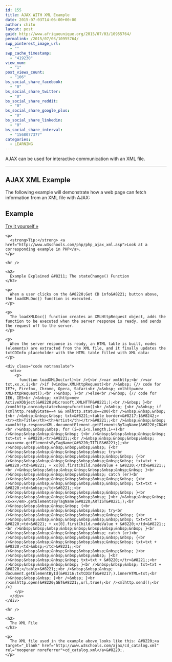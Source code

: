 ```yaml
---
id: 155
title: AJAX WITH XML Example
date: 2015-07-03T14:06:00+00:00
author: chito
layout: post
guid: http://www.afriqueunique.org/2015/07/03/10955764/
permalink: /2015/07/03/10955764/
swp_pinterest_image_url:
  - ""
swp_cache_timestamp:
  - "419230"
view_num:
  - "1"
post_views_count:
  - "106"
bs_social_share_facebook:
  - "0"
bs_social_share_twitter:
  - "0"
bs_social_share_reddit:
  - "0"
bs_social_share_google_plus:
  - "0"
bs_social_share_linkedin:
  - "0"
bs_social_share_interval:
  - "1568077377"
categories:
  - LEARNING
---
```

<p class="intro">
  AJAX can be used for interactive communication with an XML file.
</p>

* * *

## AJAX XML Example

The following example will demonstrate how a web page can fetch information from an XML file with AJAX:

<div class="example">
  <h2 class="example">
    Example
  </h2>
  
  <div class="example_result notranslate">
  </div>
</div>

<div class="example">
  <div class="example_result notranslate">
  </div>
  
  <p>
    <a target="_blank" href="http://www.w3schools.com/ajax/tryit.asp?filename=tryajax_xml2" class="tryitbtn" rel="noopener noreferrer">Try it yourself »</a></div> 
    
    <p>
      <strong>Tip:</strong> <a href="http://www.w3schools.com/php/php_ajax_xml.asp">Look at a corresponding example in PHP</a>.
    </p>
    
    <hr />
    
    <h2>
      Example Explained &#8211; The stateChange() Function
    </h2>
    
    <p>
      When a user clicks on the &#8220;Get CD info&#8221; button above, the loadXMLDoc() function is executed.
    </p>
    
    <p>
      The loadXMLDoc() function creates an XMLHttpRequest object, adds the function to be executed when the server response is ready, and sends the request off to the server.
    </p>
    
    <p>
      When the server response is ready, an HTML table is built, nodes (elements) are extracted from the XML file, and it finally updates the txtCDInfo placeholder with the HTML table filled with XML data:
    </p>
    
    <div class="code notranslate">
      <div>
        <p>
          function loadXMLDoc(url)<br />{<br />var xmlhttp;<br />var txt,xx,x,i;<br />if (window.XMLHttpRequest)<br />&nbsp; {// code for IE7+, Firefox, Chrome, Opera, Safari<br />&nbsp; xmlhttp=new XMLHttpRequest();<br />&nbsp; }<br />else<br />&nbsp; {// code for IE6, IE5<br />&nbsp; xmlhttp=new ActiveXObject(&#8220;Microsoft.XMLHTTP&#8221;);<br />&nbsp; }<br />xmlhttp.onreadystatechange=function()<br />&nbsp; {<br />&nbsp; if (xmlhttp.readyState==4 && xmlhttp.status==200)<br />&nbsp;&nbsp;&nbsp; {<br />&nbsp;&nbsp;&nbsp; txt=&#8221;<table border=&#8217;1&#8242;><tr><th>Title</th><th>Artist</th></tr>&#8221;;<br />&nbsp;&nbsp;&nbsp; x=xmlhttp.responseXML.documentElement.getElementsByTagName(&#8220;CD&#8221;);<br />&nbsp;&nbsp;&nbsp; for (i=0;i<x.length;i++)<br />&nbsp;&nbsp;&nbsp;&nbsp;&nbsp; {<br />&nbsp;&nbsp;&nbsp;&nbsp;&nbsp; txt=txt + &#8220;<tr>&#8221;;<br />&nbsp;&nbsp;&nbsp;&nbsp;&nbsp; xx=x<em>.getElementsByTagName(&#8220;TITLE&#8221;);<br />&nbsp;&nbsp;&nbsp;&nbsp;&nbsp;&nbsp;&nbsp; {<br />&nbsp;&nbsp;&nbsp;&nbsp;&nbsp;&nbsp;&nbsp; try<br />&nbsp;&nbsp;&nbsp;&nbsp;&nbsp;&nbsp;&nbsp;&nbsp;&nbsp; {<br />&nbsp;&nbsp;&nbsp;&nbsp;&nbsp;&nbsp;&nbsp;&nbsp;&nbsp; txt=txt + &#8220;<td>&#8221; + xx[0].firstChild.nodeValue + &#8220;</td>&#8221;;<br />&nbsp;&nbsp;&nbsp;&nbsp;&nbsp;&nbsp;&nbsp;&nbsp;&nbsp; }<br />&nbsp;&nbsp;&nbsp;&nbsp;&nbsp;&nbsp;&nbsp; catch (er)<br />&nbsp;&nbsp;&nbsp;&nbsp;&nbsp;&nbsp;&nbsp;&nbsp;&nbsp; {<br />&nbsp;&nbsp;&nbsp;&nbsp;&nbsp;&nbsp;&nbsp;&nbsp;&nbsp; txt=txt + &#8220;<td>&nbsp;</td>&#8221;;<br />&nbsp;&nbsp;&nbsp;&nbsp;&nbsp;&nbsp;&nbsp;&nbsp;&nbsp; }<br />&nbsp;&nbsp;&nbsp;&nbsp;&nbsp;&nbsp;&nbsp; }<br />&nbsp;&nbsp;&nbsp; xx=x</em>.getElementsByTagName(&#8220;ARTIST&#8221;);<br />&nbsp;&nbsp;&nbsp;&nbsp;&nbsp; {<br />&nbsp;&nbsp;&nbsp;&nbsp;&nbsp;&nbsp;&nbsp; try<br />&nbsp;&nbsp;&nbsp;&nbsp;&nbsp;&nbsp;&nbsp;&nbsp;&nbsp; {<br />&nbsp;&nbsp;&nbsp;&nbsp;&nbsp;&nbsp;&nbsp;&nbsp;&nbsp; txt=txt + &#8220;<td>&#8221; + xx[0].firstChild.nodeValue + &#8220;</td>&#8221;;<br />&nbsp;&nbsp;&nbsp;&nbsp;&nbsp;&nbsp;&nbsp;&nbsp;&nbsp; }<br />&nbsp;&nbsp;&nbsp;&nbsp;&nbsp;&nbsp;&nbsp; catch (er)<br />&nbsp;&nbsp;&nbsp;&nbsp;&nbsp;&nbsp;&nbsp;&nbsp;&nbsp; {<br />&nbsp;&nbsp;&nbsp;&nbsp;&nbsp;&nbsp;&nbsp;&nbsp;&nbsp; txt=txt + &#8220;<td>&nbsp;</td>&#8221;;<br />&nbsp;&nbsp;&nbsp;&nbsp;&nbsp;&nbsp;&nbsp;&nbsp;&nbsp; }<br />&nbsp;&nbsp;&nbsp;&nbsp;&nbsp;&nbsp;&nbsp; }<br />&nbsp;&nbsp;&nbsp;&nbsp;&nbsp; txt=txt + &#8220;</tr>&#8221;;<br />&nbsp;&nbsp;&nbsp;&nbsp;&nbsp; }<br />&nbsp;&nbsp;&nbsp; txt=txt + &#8220;</table>&#8221;;<br />&nbsp;&nbsp;&nbsp; document.getElementById(&#8216;txtCDInfo&#8217;).innerHTML=txt;<br />&nbsp;&nbsp;&nbsp; }<br />&nbsp; }<br />xmlhttp.open(&#8220;GET&#8221;,url,true);<br />xmlhttp.send();<br />}
        </p>
      </div>
    </div>
    
    <hr />
    
    <h2>
      The XML File
    </h2>
    
    <p>
      The XML file used in the example above looks like this: &#8220;<a target="_blank" href="http://www.w3schools.com/ajax/cd_catalog.xml" rel="noopener noreferrer">cd_catalog.xml</a>&#8220;.
    </p>